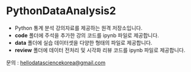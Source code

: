 # PythonDataAnalysis2

- Python 통계 분석 강의자료를 제공하는 원격 저장소입니다.
- **code** 폴더에 주석을 추가한 강의 코드를 ipynb 파일로 제공합니다.
- **data** 폴더에 실습 데이터셋을 다양한 형태의 파일로 제공합니다.
- **review** 폴더에 데이터 전처리 및 시각화 리뷰 코드를 ipynb 파일로 제공합니다.

문의 : hellodatasciencekorea@gmail.com
